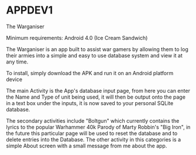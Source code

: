 # APPDEV1
The Warganiser

Minimum requirements:
Android 4.0 (Ice Cream Sandwich)

The Warganiser is an app built to assist war gamers by allowing them to log their armies into a simple and easy to use database system and view it at any time.

To install, simply download the APK and run it on an Android platform device

The main Activity is the App's database input page, from here you can enter the Name and Type of unit being used, it will then be output onto the page in a text box under the inputs, it is now saved to your personal SQLite database.

The secondary activities include "Boltgun" which currently contains the lyrics to the popular Warhammer 40k Parody of Marty Robbin's "Big Iron", in the future this particular page will be used to reset the database and to delete entries into the Database. The other activity in this categories is a simple About screen with a small message from me about the app.
